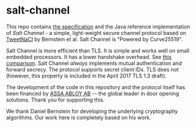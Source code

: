 salt-channel
============

This repo contains [the specification](files/spec/spec-salt-channel-v1.md) and the 
Java reference implementation of 
*Salt Channel* - a simple, light-weight secure channel protocol based on 
[TweetNaCl](http://tweetnacl.cr.yp.to/) by Bernstein et al.
Salt Channel is "Powered by Curve25519".

Salt Channel is more efficient than TLS. It is simple and
works well on small embedded processors. It has a lower handshake overhead.
See [this comparison](files/salt-channel-vs-tls-2017-05.md).
Salt Channel *always* implements mutual authentication and forward secrecy.
The protocol supports secret client IDs. TLS does not (however, this property
is included in the April 2017 TLS 1.3 draft).

The development of the code in this repository and the protocol 
itself has been financed by [ASSA ABLOY AB](http://www.assaabloy.com/) 
-- the global leader in door opening solutions. Thank you for 
supporting this.

We thank Daniel Bernstein for developing the underlying cryptography 
algorithms. Our work here is completely based on his work.
